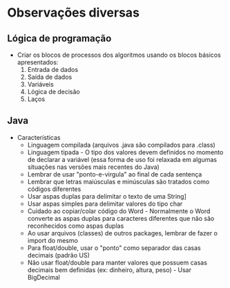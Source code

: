 # Observações diversas

## Lógica de programação

* Criar os blocos de processos dos algoritmos usando os blocos básicos apresentados:
    1. Entrada de dados
    2. Saída de dados
    3. Variáveis
    4. Lógica de decisão
    5. Laços

## Java

* Características
    * Linguagem compilada (arquivos .java são compilados para .class)
    * Linguagem tipada - O tipo dos valores devem definidos no momento de declarar a variável (essa forma de uso foi relaxada em algumas situações nas versões mais recentes do Java)
    * Lembrar de usar "ponto-e-virgula" ao final de cada sentença
    * Lembrar que letras maiúsculas e minúsculas são tratados como códigos diferentes
    * Usar aspas duplas para delimitar o texto de uma String]
    * Usar aspas simples para delimitar valores do tipo char
    * Cuidado ao copiar/colar código do Word - Normalmente o Word converte as aspas duplas para caracteres diferentes que não são reconhecidos como aspas duplas
    * Ao usar arquivos (classes) de outros packages, lembrar de fazer o import do mesmo
    * Para float/double, usar o "ponto" como separador das casas decimais (padrão US)
    * Não usar float/double para manter valores que possuem casas decimais bem definidas (ex: dinheiro, altura, peso) - Usar BigDecimal